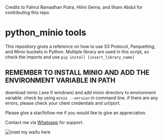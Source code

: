 Credits to Fahrul Ramadhan Putra, Hilmi Gema, and Ilham Abdul for contributing this repo
# python_minio tools
This repository gives a reference on how to use S3 Protocol, Parquetting, and Minio buckets in Python.
Multiple library are used in this script, so check the imports and use `pip install [insert_library_name]`

## REMEMBER TO INSTALL MINIO AND ADD THE ENVIRONMENT VARIABLE IN PATH
download minio (.exe if windows) and add minio directory to environment variable.
check by using `minio --version` in command line. if there are any errors, please check your client credentials and url/port.

Please give a star/follow me if you would like to give an appreciation.

Contact me via [Whatsapp](https://wa.me/6282232768744) for support.

![inset my waifu here](https://media.tenor.com/j7v03WxPm6IAAAAM/reisen-overdrive.gif)
